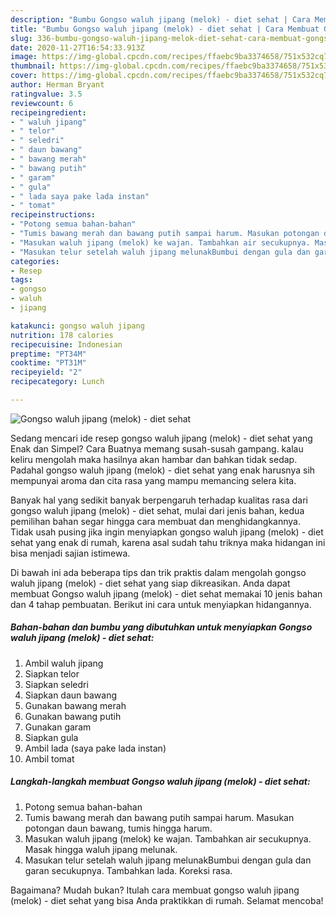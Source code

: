 ```yaml
---
description: "Bumbu Gongso waluh jipang (melok) - diet sehat | Cara Membuat Gongso waluh jipang (melok) - diet sehat Yang Lezat Sekali"
title: "Bumbu Gongso waluh jipang (melok) - diet sehat | Cara Membuat Gongso waluh jipang (melok) - diet sehat Yang Lezat Sekali"
slug: 336-bumbu-gongso-waluh-jipang-melok-diet-sehat-cara-membuat-gongso-waluh-jipang-melok-diet-sehat-yang-lezat-sekali
date: 2020-11-27T16:54:33.913Z
image: https://img-global.cpcdn.com/recipes/ffaebc9ba3374658/751x532cq70/gongso-waluh-jipang-melok-diet-sehat-foto-resep-utama.jpg
thumbnail: https://img-global.cpcdn.com/recipes/ffaebc9ba3374658/751x532cq70/gongso-waluh-jipang-melok-diet-sehat-foto-resep-utama.jpg
cover: https://img-global.cpcdn.com/recipes/ffaebc9ba3374658/751x532cq70/gongso-waluh-jipang-melok-diet-sehat-foto-resep-utama.jpg
author: Herman Bryant
ratingvalue: 3.5
reviewcount: 6
recipeingredient:
- " waluh jipang"
- " telor"
- " seledri"
- " daun bawang"
- " bawang merah"
- " bawang putih"
- " garam"
- " gula"
- " lada saya pake lada instan"
- " tomat"
recipeinstructions:
- "Potong semua bahan-bahan"
- "Tumis bawang merah dan bawang putih sampai harum. Masukan potongan daun bawang, tumis hingga harum."
- "Masukan waluh jipang (melok) ke wajan. Tambahkan air secukupnya. Masak hingga waluh jipang melunak."
- "Masukan telur setelah waluh jipang melunakBumbui dengan gula dan garan secukupnya. Tambahkan lada. Koreksi rasa."
categories:
- Resep
tags:
- gongso
- waluh
- jipang

katakunci: gongso waluh jipang 
nutrition: 178 calories
recipecuisine: Indonesian
preptime: "PT34M"
cooktime: "PT31M"
recipeyield: "2"
recipecategory: Lunch

---
```



![Gongso waluh jipang (melok) - diet sehat](https://img-global.cpcdn.com/recipes/ffaebc9ba3374658/751x532cq70/gongso-waluh-jipang-melok-diet-sehat-foto-resep-utama.jpg)

Sedang mencari ide resep gongso waluh jipang (melok) - diet sehat yang Enak dan Simpel? Cara Buatnya memang susah-susah gampang. kalau keliru mengolah maka hasilnya akan hambar dan bahkan tidak sedap. Padahal gongso waluh jipang (melok) - diet sehat yang enak harusnya sih mempunyai aroma dan cita rasa yang mampu memancing selera kita.



Banyak hal yang sedikit banyak berpengaruh terhadap kualitas rasa dari gongso waluh jipang (melok) - diet sehat, mulai dari jenis bahan, kedua pemilihan bahan segar hingga cara membuat dan menghidangkannya. Tidak usah pusing jika ingin menyiapkan gongso waluh jipang (melok) - diet sehat yang enak di rumah, karena asal sudah tahu triknya maka hidangan ini bisa menjadi sajian istimewa.


Di bawah ini ada beberapa tips dan trik praktis dalam mengolah gongso waluh jipang (melok) - diet sehat yang siap dikreasikan. Anda dapat membuat Gongso waluh jipang (melok) - diet sehat memakai 10 jenis bahan dan 4 tahap pembuatan. Berikut ini cara untuk menyiapkan hidangannya.

<!--inarticleads1-->

##### Bahan-bahan dan bumbu yang dibutuhkan untuk menyiapkan Gongso waluh jipang (melok) - diet sehat:

1. Ambil  waluh jipang
1. Siapkan  telor
1. Siapkan  seledri
1. Siapkan  daun bawang
1. Gunakan  bawang merah
1. Gunakan  bawang putih
1. Gunakan  garam
1. Siapkan  gula
1. Ambil  lada (saya pake lada instan)
1. Ambil  tomat




<!--inarticleads2-->

##### Langkah-langkah membuat Gongso waluh jipang (melok) - diet sehat:

1. Potong semua bahan-bahan
1. Tumis bawang merah dan bawang putih sampai harum. Masukan potongan daun bawang, tumis hingga harum.
1. Masukan waluh jipang (melok) ke wajan. Tambahkan air secukupnya. Masak hingga waluh jipang melunak.
1. Masukan telur setelah waluh jipang melunakBumbui dengan gula dan garan secukupnya. Tambahkan lada. Koreksi rasa.




Bagaimana? Mudah bukan? Itulah cara membuat gongso waluh jipang (melok) - diet sehat yang bisa Anda praktikkan di rumah. Selamat mencoba!
